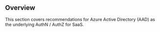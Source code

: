 ## Overview

This section covers recommendations for Azure Active Directory (AAD) as the underlying AuthN / AuthZ for SaaS.
